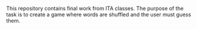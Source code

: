 This repository contains final work from ITA classes. The purpose of the task is to create a game where words are shuffled and the user must guess them.
